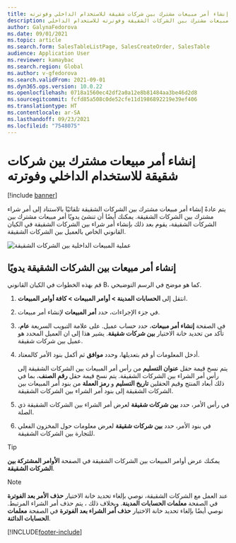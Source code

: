 ```yaml
---
title: إنشاء أمر مبيعات مشترك بين شركات شقيقة للاستخدام الداخلي وفوترته
description: يشرح هذا الموضوع كيفية إنشاء أمر مبيعات مشترك بين الشركات الشقيقة وفوترته للاستخدام الداخلي
author: GalynaFedorova
ms.date: 09/01/2021
ms.topic: article
ms.search.form: SalesTableListPage, SalesCreateOrder, SalesTable
audience: Application User
ms.reviewer: kamaybac
ms.search.region: Global
ms.author: v-gfedorova
ms.search.validFrom: 2021-09-01
ms.dyn365.ops.version: 10.0.22
ms.openlocfilehash: 0718a1560ec42df2a0a12e8b81484aa3be46d2d8
ms.sourcegitcommit: fcfd85a508c0de52cfe11d1986892219e39ef406
ms.translationtype: HT
ms.contentlocale: ar-SA
ms.lasthandoff: 09/23/2021
ms.locfileid: "7548075"
---
```

# <a name="create-an-intercompany-sales-order-for-internal-use"></a>إنشاء أمر مبيعات مشترك بين شركات شقيقة للاستخدام الداخلي وفوترته

[!include [banner](../../includes/banner.md)]

يتم عادةً إنشاء أمر مبيعات مشترك بين الشركات الشقيقة تلقائيًا بالاستناد إلى أمر شراء مشترك بين الشركات الشقيقة. يمكنك أيضًا أن تنشئ يدويًا أمر مبيعات مشترك بين الشركات الشقيقة، يقوم بعد ذلك بإنشاء أمر شراء بين الشركات الشقيقة في الكيان القانوني الخاص بالعميل بين الشركات الشقيقة.

![عملية المبيعات الداخلية بين الشركات الشقيقة](media/intercompanyinternalsalesprocess.png)

## <a name="create-an-intercompany-sales-order-manually"></a>إنشاء أمر مبيعات بين الشركات الشقيقة يدويًا

قم بهذه الخطوات في الكيان القانوني B، كما هو موضح في الرسم التوضيحي.

1. انتقل إلى **الحسابات المدينة \> أوامر المبيعات‬ \> كافة أوامر المبيعات**.
1. في جزء الإجراءات، حدد **أمر المبيعات** لإنشاء أمر مبيعات.
1. في الصفحة **إنشاء أمر مبيعات**، حدد حساب عميل. على علامة التبويب السريعة **عام**، تأكد من تحديد خانة الاختيار **بين شركات شقيقة**. يشير هذا إلى ان العميل المحدد هو عميل بين شركات شقيقة.
1. أدخل المعلومات أو قم بتعديلها، وحدد **موافق** ثم أكمل بنود الأمر كالمعتاد.

    يتم نسخ قيمة حقل **عنوان التسليم** من رأس أمر المبيعات بين الشركات الشقيقة إلى رأس أمر الشراء بين الشركات الشقيقة. يتم نسخ قيمة حقل **رقم الصنف**، بما في ذلك أبعاد المنتج وقيم الحقلين **تاريخ التسليم** و **رمز العملة** من بنود أمر المبيعات بين الشركات الشقيقة إلى بنود أمر الشراء بين الشركات الشقيقة.

1. في رأس الأمر، حدد **بين شركات شقيقة** لعرض أمر الشراء بين الشركات الشقيقة ذي الصلة.
1. في بنود الأمر، حدد **بين شركات شقيقة** لعرض معلومات حول المخزون الفعلي للتجارة بين الشركات الشقيقة.

> [!TIP]
> يمكنك عرض أوامر المبيعات بين الشركات الشقيقة في الصفحة **الأوامر المشتركة بين الشركات الشقيقة**.

> [!NOTE]
> عند العمل مع الشركات الشقيقة، نوصي بإلغاء تحديد خانة الاختيار **حذف الأمر بعد الفوترة** في الصفحة **معلمات الحسابات المدينة**. وبخلاف ذلك ، يتم حذف أمر الشراء المرتبط. نوصي أيضًا بإلغاء تحديد خانة الاختيار **حذف أمر الشراء بعد الفوترة** في الصفحة **معلمات الحسابات الدائنة**.

[!INCLUDE[footer-include](../../includes/footer-banner.md)]
